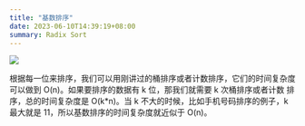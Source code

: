 ```yaml
---
title: "基数排序"
date: 2023-06-10T14:39:19+08:00
summary: Radix Sort
---
```


![](https://static001.geekbang.org/resource/image/df/0c/df0cdbb73bd19a2d69a52c54d8b9fc0c.jpg?wh=1142*511)

根据每一位来排序，我们可以用刚讲过的桶排序或者计数排序，它们的时间复杂度可以做到 O(n)。如果要排序的数据有 k 位，那我们就需要 k 次桶排序或者计数
排序，总的时间复杂度是 O(k*n)。当 k 不大的时候，比如手机号码排序的例子，k 最大就是 11，所以基数排序的时间复杂度就近似于 O(n)。

